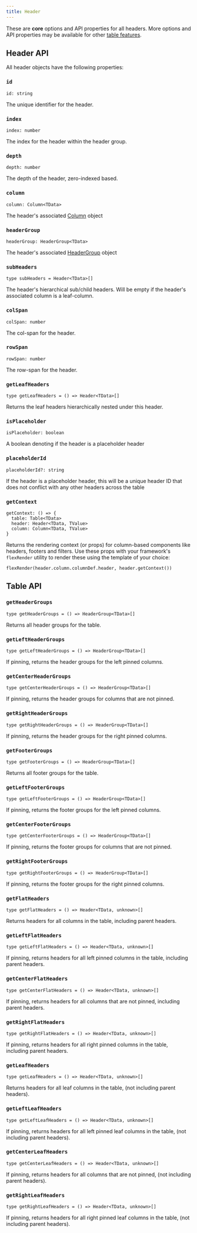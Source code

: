 ```yaml
---
title: Header
---
```


These are **core** options and API properties for all headers. More options and API properties may be available for other [table features](../../guide/features).

## Header API

All header objects have the following properties:

### `id`

```tsx
id: string
```

The unique identifier for the header.

### `index`

```tsx
index: number
```

The index for the header within the header group.

### `depth`

```tsx
depth: number
```

The depth of the header, zero-indexed based.

### `column`

```tsx
column: Column<TData>
```

The header's associated [Column](./column) object

### `headerGroup`

```tsx
headerGroup: HeaderGroup<TData>
```

The header's associated [HeaderGroup](./header-group) object

### `subHeaders`

```tsx
type subHeaders = Header<TData>[]
```

The header's hierarchical sub/child headers. Will be empty if the header's associated column is a leaf-column.

### `colSpan`

```tsx
colSpan: number
```

The col-span for the header.

### `rowSpan`

```tsx
rowSpan: number
```

The row-span for the header.

### `getLeafHeaders`

```tsx
type getLeafHeaders = () => Header<TData>[]
```

Returns the leaf headers hierarchically nested under this header.

### `isPlaceholder`

```tsx
isPlaceholder: boolean
```

A boolean denoting if the header is a placeholder header

### `placeholderId`

```tsx
placeholderId?: string
```

If the header is a placeholder header, this will be a unique header ID that does not conflict with any other headers across the table

### `getContext`

```tsx
getContext: () => {
  table: Table<TData>
  header: Header<TData, TValue>
  column: Column<TData, TValue>
}
```

Returns the rendering context (or props) for column-based components like headers, footers and filters. Use these props with your framework's `flexRender` utility to render these using the template of your choice:

```tsx
flexRender(header.column.columnDef.header, header.getContext())
```

## Table API

### `getHeaderGroups`

```tsx
type getHeaderGroups = () => HeaderGroup<TData>[]
```

Returns all header groups for the table.

### `getLeftHeaderGroups`

```tsx
type getLeftHeaderGroups = () => HeaderGroup<TData>[]
```

If pinning, returns the header groups for the left pinned columns.

### `getCenterHeaderGroups`

```tsx
type getCenterHeaderGroups = () => HeaderGroup<TData>[]
```

If pinning, returns the header groups for columns that are not pinned.

### `getRightHeaderGroups`

```tsx
type getRightHeaderGroups = () => HeaderGroup<TData>[]
```

If pinning, returns the header groups for the right pinned columns.

### `getFooterGroups`

```tsx
type getFooterGroups = () => HeaderGroup<TData>[]
```

Returns all footer groups for the table.

### `getLeftFooterGroups`

```tsx
type getLeftFooterGroups = () => HeaderGroup<TData>[]
```

If pinning, returns the footer groups for the left pinned columns.

### `getCenterFooterGroups`

```tsx
type getCenterFooterGroups = () => HeaderGroup<TData>[]
```

If pinning, returns the footer groups for columns that are not pinned.

### `getRightFooterGroups`

```tsx
type getRightFooterGroups = () => HeaderGroup<TData>[]
```

If pinning, returns the footer groups for the right pinned columns.

### `getFlatHeaders`

```tsx
type getFlatHeaders = () => Header<TData, unknown>[]
```

Returns headers for all columns in the table, including parent headers.

### `getLeftFlatHeaders`

```tsx
type getLeftFlatHeaders = () => Header<TData, unknown>[]
```

If pinning, returns headers for all left pinned columns in the table, including parent headers.

### `getCenterFlatHeaders`

```tsx
type getCenterFlatHeaders = () => Header<TData, unknown>[]
```

If pinning, returns headers for all columns that are not pinned, including parent headers.

### `getRightFlatHeaders`

```tsx
type getRightFlatHeaders = () => Header<TData, unknown>[]
```

If pinning, returns headers for all right pinned columns in the table, including parent headers.

### `getLeafHeaders`

```tsx
type getLeafHeaders = () => Header<TData, unknown>[]
```

Returns headers for all leaf columns in the table, (not including parent headers).

### `getLeftLeafHeaders`

```tsx
type getLeftLeafHeaders = () => Header<TData, unknown>[]
```

If pinning, returns headers for all left pinned leaf columns in the table, (not including parent headers).

### `getCenterLeafHeaders`

```tsx
type getCenterLeafHeaders = () => Header<TData, unknown>[]
```

If pinning, returns headers for all columns that are not pinned, (not including parent headers).

### `getRightLeafHeaders`

```tsx
type getRightLeafHeaders = () => Header<TData, unknown>[]
```

If pinning, returns headers for all right pinned leaf columns in the table, (not including parent headers).
